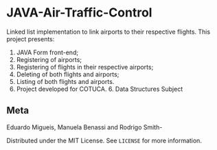 # JAVA-Air-Traffic-Control
Linked list implementation to link airports to their respective flights. This project presents:

1. JAVA Form front-end;
2. Registering of airports;
3. Registering of flights in their respective airports;
4. Deleting of both flights and airports;
5. Listing of both flights and airports.
6. Project developed for COTUCA.
    6. Data Structures Subject

## Meta

Eduardo Migueis, Manuela Benassi and Rodrigo Smith-

Distributed under the MIT License. See `LICENSE` for more information.
